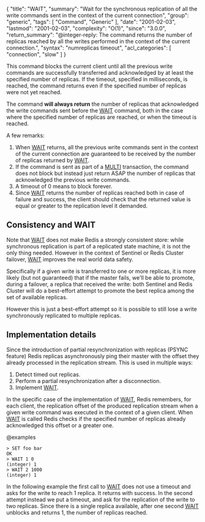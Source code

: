 {
  "title": "WAIT",
  "summary": "Wait for the synchronous replication of all the write commands sent in the context of the current connection",
  "group": "generic",
  "tags": [
    "Command",
    "Generic"
  ],
  "date": "2001-02-03",
  "lastmod": "2001-02-03",
  "complexity": "O(1)",
  "since": "3.0.0",
  "return_summary": "@integer-reply: The command returns the number of replicas reached by all the writes performed in the context of the current connection.",
  "syntax": "numreplicas timeout",
  "acl_categories": [
    "connection",
    "slow"
  ]
}

This command blocks the current client until all the previous write commands
are successfully transferred and acknowledged by at least the specified number
of replicas. If the timeout, specified in milliseconds, is reached, the command
returns even if the specified number of replicas were not yet reached.

The command **will always return** the number of replicas that acknowledged
the write commands sent before the [WAIT](/commands/wait) command, both in the case where
the specified number of replicas are reached, or when the timeout is reached.

A few remarks:

1. When [WAIT](/commands/wait) returns, all the previous write commands sent in the context of the current connection are guaranteed to be received by the number of replicas returned by [WAIT](/commands/wait).
2. If the command is sent as part of a [MULTI](/commands/multi) transaction, the command does not block but instead just return ASAP the number of replicas that acknowledged the previous write commands.
3. A timeout of 0 means to block forever.
4. Since [WAIT](/commands/wait) returns the number of replicas reached both in case of failure and success, the client should check that the returned value is equal or greater to the replication level it demanded.

Consistency and WAIT
---

Note that [WAIT](/commands/wait) does not make Redis a strongly consistent store: while synchronous replication is part of a replicated state machine, it is not the only thing needed. However in the context of Sentinel or Redis Cluster failover, [WAIT](/commands/wait) improves the real world data safety.

Specifically if a given write is transferred to one or more replicas, it is more likely (but not guaranteed) that if the master fails, we'll be able to promote, during a failover, a replica that received the write: both Sentinel and Redis Cluster will do a best-effort attempt to promote the best replica among the set of available replicas.

However this is just a best-effort attempt so it is possible to still lose a write synchronously replicated to multiple replicas.

Implementation details
---

Since the introduction of partial resynchronization with replicas (PSYNC feature) Redis replicas asynchronously ping their master with the offset they already processed in the replication stream. This is used in multiple ways:

1. Detect timed out replicas.
2. Perform a partial resynchronization after a disconnection.
3. Implement [WAIT](/commands/wait).

In the specific case of the implementation of [WAIT](/commands/wait), Redis remembers, for each client, the replication offset of the produced replication stream when a given
write command was executed in the context of a given client. When [WAIT](/commands/wait) is
called Redis checks if the specified number of replicas already acknowledged
this offset or a greater one.

@examples

```
> SET foo bar
OK
> WAIT 1 0
(integer) 1
> WAIT 2 1000
(integer) 1
```

In the following example the first call to [WAIT](/commands/wait) does not use a timeout and asks for the write to reach 1 replica. It returns with success. In the second attempt instead we put a timeout, and ask for the replication of the write to two replicas. Since there is a single replica available, after one second [WAIT](/commands/wait) unblocks and returns 1, the number of replicas reached.

